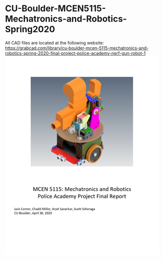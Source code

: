# CU-Boulder-MCEN5115-Mechatronics-and-Robotics-Spring2020

All CAD files are located at the following website:
https://grabcad.com/library/cu-boulder-mcen-5115-mechatronics-and-robotics-spring-2020-final-project-police-academy-nerf-gun-robot-1
![1](https://github.com/scott364/CU-Boulder-MCEN5115-Mechatronics-and-Robotics-Spring2020/blob/master/mecha.png)
